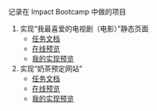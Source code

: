 记录在 Impact Bootcamp 中做的项目

1. 实现“我最喜爱的电视剧（电影）”静态页面
   - [任务文档](https://note.youdao.com/s/MZhfYg9z)
   - [在线预览](https://erdong-fe.github.io/FeProject2Dong/01.JavaScript/01.MyFavoriteTV/index.html)
   - [我的实现预览](https://perterhuan.github.io/ImpactBootCamp/task1-myfavoriteTvShow/)
2. 实现“奶茶预定网站”
   - [任务文档](https://erdong-fe.github.io/FeProject2Dong/01.JavaScript/02.OrderMilkTea/)
   - [在线预览](https://erdong-fe.github.io/FeProject2Dong/01.JavaScript/02.OrderMilkTea/demo.html)
   - [我的实现预览](https://perterhuan.github.io/ImpactBootCamp/task2-orderMilkTea/)
